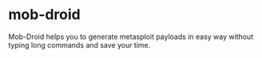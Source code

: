 # mob-droid
Mob-Droid helps you to generate metasploit payloads in easy way without typing long commands and save your time.
